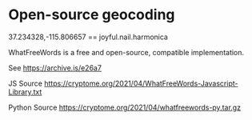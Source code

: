 # Open-source geocoding

37.234328,-115.806657 == joyful.nail.harmonica

WhatFreeWords is a free and open-source, compatible implementation.

See https://archive.is/e26a7

JS Source https://cryptome.org/2021/04/WhatFreeWords-Javascript-Library.txt

Python Source https://cryptome.org/2021/04/whatfreewords-py.tar.gz
